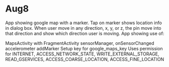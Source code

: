 # Aug8
App showing google map with a marker. Tap on marker shows location info in dialog box. When user move in any direction, x, y, or z, the pin move into that direction and show which direction user is moving. App showing use of:

MapsActivity with FragmentActivity
sensorManager, onSensorChanged
accelerometer
addMarker
Setup key for google_maps_key
Uses permission for INTERNET, ACCESS_NETWORK_STATE, WRITE_EXTERNAL_STORAGE, READ_GSERVICES, ACCESS_COARSE_LOCATION, ACCESS_FINE_LOCATION
